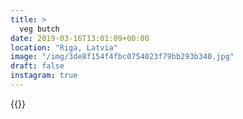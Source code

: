 ```yaml
---
title: >
  veg butch
date: 2019-03-16T13:01:09+00:00
location: "Riga, Latvia"
image: "/img/3de8f154f4fbc0754023f79bb293b340.jpg"
draft: false
instagram: true
---
```


{{<photo src="/img/3de8f154f4fbc0754023f79bb293b340.jpg">}}
